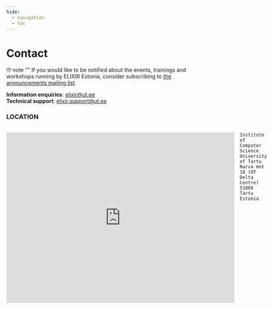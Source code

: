```yaml
---
hide:
  - navigation
  - toc
---
```

# Contact

!!! note ""
    If you would like to be notified about the events, trainings and workshops
    running by ELIXIR Estonia, consider subscribing to [the announcements mailing
    list](https://lists.ut.ee/wws/subscribe/elixir.news?previous_action=edit_list_request).


**Information enquiries**: elixir@ut.ee <br>
**Technical support**: elixir.support@ut.ee <br>


### LOCATION

<div class="row" style="display:flex;gap:1em;">
<div class="col" style="flex:50%">
<p>
  <iframe width="600" height="450" allowfullscreen="" frameborder="0" style="border:0"
  src="https://www.google.com/maps/embed?pb=!1m18!1m12!1m3!1d2091.4726473726037!2d26.722547116034328!3d58.385430081338555!2m3!1f0!2f0!3f0!3m2!1i1024!2i768!4f13.1!3m3!1m2!1s0x46eb375914b97189%3A0xeddce223cbb92508!2sNarva%20maantee%2018%2C%2051009%20Tartu!5e0!3m2!1sen!2see!4v1579185075418!5m2!1sen!2see"></iframe>
</p>
</div>
<div class="col" style="flex:50%">

```
Institute of Computer Science
University of Tartu
Narva mnt 18 (UT Delta Centre)
51009 Tartu
Estonia
```
</div>
</div>
